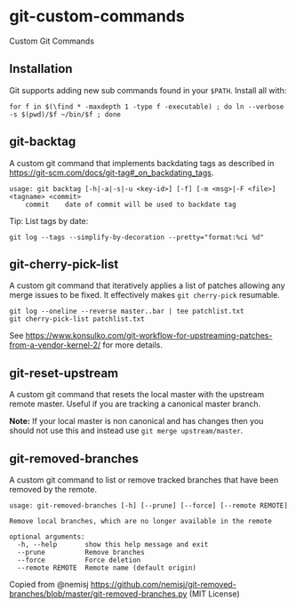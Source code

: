 # git-custom-commands
Custom Git Commands

## Installation

Git supports adding new sub commands found in your `$PATH`. Install all with:

`for f in $(\find * -maxdepth 1 -type f -executable) ; do ln --verbose -s $(pwd)/$f ~/bin/$f ; done`

## git-backtag

A custom git command that implements backdating tags as described in https://git-scm.com/docs/git-tag#_on_backdating_tags.

```
usage: git backtag [-h|-a|-s|-u <key-id>] [-f] [-m <msg>|-F <file>] <tagname> <commit>
    commit    date of commit will be used to backdate tag
```

Tip: List tags by date:

```
git log --tags --simplify-by-decoration --pretty="format:%ci %d"
```

## git-cherry-pick-list

A custom git command that iteratively applies a list of patches allowing any merge issues to be fixed. It effectively makes `git cherry-pick` resumable.

```
git log --oneline --reverse master..bar | tee patchlist.txt
git cherry-pick-list patchlist.txt
```

See https://www.konsulko.com/git-workflow-for-upstreaming-patches-from-a-vendor-kernel-2/ for more details.

## git-reset-upstream

A custom git command that resets the local master with the upstream remote master. Useful if you are tracking a canonical master branch.

**Note:** If your local master is non canonical and has changes then you should not use this and instead use `git merge upstream/master`.

## git-removed-branches

A custom git command to list or remove tracked branches that have been removed by the remote.

```
usage: git-removed-branches [-h] [--prune] [--force] [--remote REMOTE]

Remove local branches, which are no longer available in the remote

optional arguments:
  -h, --help       show this help message and exit
  --prune          Remove branches
  --force          Force deletion
  --remote REMOTE  Remote name (default origin)
```

Copied from @nemisj https://github.com/nemisj/git-removed-branches/blob/master/git-removed-branches.py (MIT License)


